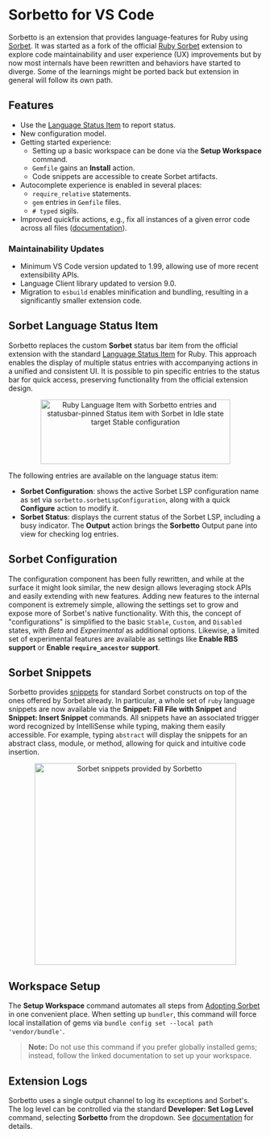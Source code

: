 # Sorbetto for VS Code

Sorbetto is an extension that provides language-features for Ruby using [Sorbet](https://github.com/sorbet/sorbet). It was started as a fork of the official [Ruby Sorbet](https://github.com/sorbet/sorbet/tree/master/vscode_extension) extension to explore code maintainability and user experience (UX) improvements but by now most internals have been rewritten and behaviors have started to diverge. Some of the learnings might be ported back but extension in general will follow its own path.

## Features

- Use the [Language Status Item](https://code.visualstudio.com/api/references/vscode-api#LanguageStatusItem) to report status.
- New configuration model.
- Getting started experience:
  - Setting up a basic workspace can be done via the **Setup Workspace** command.
  - `Gemfile` gains an **Install** action.
  - Code snippets are accessible to create Sorbet artifacts.
- Autocomplete experience is enabled in several places:
  - `require_relative` statements.
  - `gem` entries in `Gemfile` files.
  - `# typed` sigils.
- Improved quickfix actions, e.g., fix all instances of a given error code across all files ([documentation](https://sorbet.org/docs/cli#limiting-autocorrect-suggestions)).

### Maintainability Updates
- Minimum VS Code version updated to 1.99, allowing use of more recent extensibility APIs.
- Language Client library updated to version 9.0.
- Migration to `esbuild` enables minification and bundling, resulting in a significantly smaller extension code.

## Sorbet Language Status Item
Sorbetto replaces the custom **Sorbet** status bar item from the official extension with the standard [Language Status Item](https://code.visualstudio.com/api/references/vscode-api#LanguageStatusItem) for Ruby. This approach enables the display of multiple status entries with accompanying actions in a unified and consistent UI. It is possible to pin specific entries to the status bar for quick access, preserving functionality from the official extension design.

<p align=center>
  <img width="376" height="128" src="https://github.com/user-attachments/assets/5ca5466e-bacd-41a6-a5f9-07fdfd7051e5" alt="Ruby Language Item with Sorbetto entries and statusbar-pinned Status item with Sorbet in Idle state target Stable configuration" />
</p>

The following entries are available on the language status item:
- **Sorbet Configuration**: shows the active Sorbet LSP configuration name as set via `sorbetto.sorbetLspConfiguration`, along with a quick **Configure** action to modify it.
- **Sorbet Status**: displays the current status of the Sorbet LSP, including a busy indicator. The **Output** action brings the **Sorbetto** Output pane into view for checking log entries.

## Sorbet Configuration
The configuration component has been fully rewritten, and while at the surface it might look similar, the new design allows leveraging stock APIs and easily extending with new features. Adding new features to the internal component is extremely simple, allowing the settings set to grow and expose more of Sorbet's native functionality. With this, the concept of "configurations" is simplified to the basic `Stable`, `Custom`, and `Disabled` states, with *Beta* and *Experimental* as additional options. Likewise, a limited set of experimental features are available as settings like **Enable RBS support** or **Enable `require_ancestor` support**.

## Sorbet Snippets
Sorbetto provides [snippets](https://code.visualstudio.com/docs/editing/userdefinedsnippets) for standard Sorbet constructs on top of the ones offered by Sorbet already. In particular, a whole set of `ruby` language snippets are now available via the **Snippet: Fill File with Snippet** and **Snippet: Insert Snippet** commands.
All snippets have an associated trigger word recognized by IntelliSense while typing, making them easily accessible. For example, typing `abstract` will display the snippets for an abstract class, module, or method, allowing for quick and intuitive code insertion.

<p align=center>
  <img width=400 src="https://github.com/user-attachments/assets/d03241d1-7f83-4485-a59c-be38264e18c0" alt="Sorbet snippets provided by Sorbetto" />
</p>

## Workspace Setup
The **Setup Workspace** command automates all steps from [Adopting Sorbet](https://sorbet.org/docs/adopting) in one convenient place. When setting up `bundler`, this command will force local installation of gems via `bundle config set --local path 'vendor/bundle'`.

> **Note:** Do not use this command if you prefer globally installed gems; instead, follow the linked documentation to set up your workspace.

## Extension Logs
Sorbetto uses a single output channel to log its exceptions and Sorbet's. The log level can be controlled via the standard **Developer: Set Log Level** command, selecting **Sorbetto** from the dropdown. See [documentation](https://code.visualstudio.com/updates/v1_73#_setting-log-level-per-output-channel) for details.
